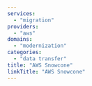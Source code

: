 ```yaml
---
services:
  - "migration"
providers:
  - "aws"
domains:
  - "modernization"
categories:
  - "data transfer"
title: "AWS Snowcone"
linkTitle: "AWS Snowcone"
---
```

